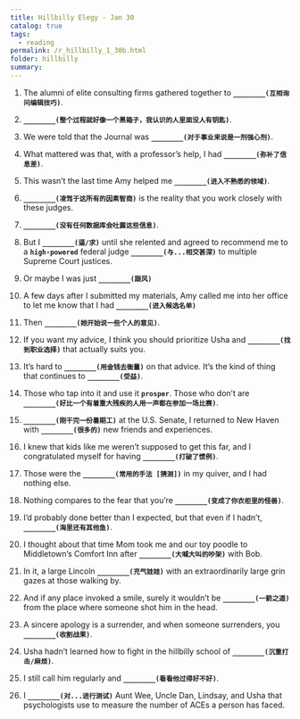 ```yaml
---
title: Hillbilly Elegy - Jan 30
catalog: true
tags: 
  - reading
permalink: /r_hillbilly_1_30b.html
folder: hillbilly
summary: 
---
```



1.  The alumni of elite consulting firms gathered together to <b data-toggle="tooltip" data-original-title="{{site.data.answers.hill_d_11b_a1}}">`________(互相询问编辑技巧)`</b>.

2.  <b data-toggle="tooltip" data-original-title="{{site.data.answers.hill_d_11b_b1}}">`________(整个过程就好像一个黑箱子，我认识的人里面没人有钥匙)`</b>.

3.  We were told that the Journal was <b data-toggle="tooltip" data-original-title="{{site.data.answers.hill_d_11b_c1}}">`________(对于事业来说是一剂强心剂)`</b>.

4.  What mattered was that, with a professor’s help, I had <b data-toggle="tooltip" data-original-title="{{site.data.answers.hill_d_11b_d1}}">`________(弥补了信息差)`</b>.

5.  This wasn’t the last time Amy helped me <b data-toggle="tooltip" data-original-title="{{site.data.answers.hill_d_11b_e1}}">`________(进入不熟悉的领域)`</b>.

6.  <b data-toggle="tooltip" data-original-title="{{site.data.answers.hill_d_11b_f1}}">`________(凌驾于这所有的因素智商)`</b> is the reality that you work closely with these judges.

7.  <b data-toggle="tooltip" data-original-title="{{site.data.answers.hill_d_11b_g1}}">`________(没有任何数据库会吐露这些信息)`</b>.

8.  But I <b data-toggle="tooltip" data-original-title="{{site.data.answers.hill_d_11b_h1}}">`________(逼/求)`</b> until she relented and agreed to recommend me to a <b data-toggle="tooltip" data-original-title="{{site.data.glossary.high-powered}}">`high-powered`</b> federal judge <b data-toggle="tooltip" data-original-title="{{site.data.answers.hill_d_11b_h2}}">`________(与...相交甚深)`</b> to multiple Supreme Court justices.

9.  Or maybe I was just <b data-toggle="tooltip" data-original-title="{{site.data.answers.hill_d_11b_i1}}">`________(跟风)`</b>

10.  A few days after I submitted my materials, Amy called me into her office to let me know that I had <b data-toggle="tooltip" data-original-title="{{site.data.answers.hill_d_11b_j1}}">`________(进入候选名单)`</b>

11.  Then <b data-toggle="tooltip" data-original-title="{{site.data.answers.hill_d_11b_k1}}">`________(她开始说一些个人的意见)`</b>.

12.  If you want my advice, I think you should prioritize Usha and <b data-toggle="tooltip" data-original-title="{{site.data.answers.hill_d_11b_l1}}">`________(找到职业选择)`</b> that actually suits you.

13.  It’s hard to <b data-toggle="tooltip" data-original-title="{{site.data.answers.hill_d_11b_m1}}">`________(用金钱去衡量)`</b> on that advice. It’s the kind of thing that continues to <b data-toggle="tooltip" data-original-title="{{site.data.answers.hill_d_11b_m2}}">`________(受益)`</b>.

14.  Those who tap into it and use it <b data-toggle="tooltip" data-original-title="{{site.data.glossary.prosper}}">`prosper`</b>. Those who don’t are <b data-toggle="tooltip" data-original-title="{{site.data.answers.hill_d_11b_n1}}">`________(好比一个有着重大残疾的人用一声都在参加一场比赛)`</b>.

15.  <b data-toggle="tooltip" data-original-title="{{site.data.answers.hill_d_11b_o1}}">`________(刚干完一份暑期工)`</b> at the U.S. Senate, I returned to New Haven with <b data-toggle="tooltip" data-original-title="{{site.data.answers.hill_d_11b_o2}}">`________(很多的)`</b> new friends and experiences.

16.  I knew that kids like me weren’t supposed to get this far, and I congratulated myself for having <b data-toggle="tooltip" data-original-title="{{site.data.answers.hill_d_11b_p1}}">`________(打破了惯例)`</b>.

17.  Those were the <b data-toggle="tooltip" data-original-title="{{site.data.answers.hill_d_11b_q1}}">`________(常用的手法 [猜测])`</b> in my quiver, and I had nothing else.

18.  Nothing compares to the fear that you’re <b data-toggle="tooltip" data-original-title="{{site.data.answers.hill_d_11b_r1}}">`________(变成了你衣柜里的怪兽)`</b>.

19.  I’d probably done better than I expected, but that even if I hadn’t, <b data-toggle="tooltip" data-original-title="{{site.data.answers.hill_d_11b_s1}}">`________(海里还有其他鱼)`</b>.

20.  I thought about that time Mom took me and our toy poodle to Middletown’s Comfort Inn after <b data-toggle="tooltip" data-original-title="{{site.data.answers.hill_d_11b_t1}}">`________(大喊大叫的吵架)`</b> with Bob.

21.  In it, a large Lincoln <b data-toggle="tooltip" data-original-title="{{site.data.answers.hill_d_11b_u1}}">`________(充气娃娃)`</b> with an extraordinarily large grin gazes at those walking by.

22.  And if any place invoked a smile, surely it wouldn’t be <b data-toggle="tooltip" data-original-title="{{site.data.answers.hill_d_11b_v1}}">`________(一箭之遥)`</b> from the place where someone shot him in the head.

23.  A sincere apology is a surrender, and when someone surrenders, you <b data-toggle="tooltip" data-original-title="{{site.data.answers.hill_d_11b_w1}}">`________(收割战果)`</b>.

24.  Usha hadn’t learned how to fight in the hillbilly school of <b data-toggle="tooltip" data-original-title="{{site.data.answers.hill_d_11b_x1}}">`________(沉重打击/麻烦)`</b>.

25.  I still call him regularly and <b data-toggle="tooltip" data-original-title="{{site.data.answers.hill_d_11b_y1}}">`________(看看他过得好不好)`</b>.

26.  I <b data-toggle="tooltip" data-original-title="{{site.data.answers.hill_d_11b_z1}}">`________(对...进行测试)`</b> Aunt Wee, Uncle Dan, Lindsay, and Usha that psychologists use to measure the number of ACEs a person has faced.